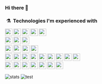 ### Hi there 👋

<!--
**Alexandre-Vernet/Alexandre-Vernet** is a ✨ _special_ ✨ repository because its `README.md` (this file) appears on your GitHub profile.

Here are some ideas to get you started:

- 🔭 I’m currently working on ...
- 🌱 I’m currently learning ...
- 👯 I’m looking to collaborate on ...
- 🤔 I’m looking for help with ...
- 💬 Ask me about ...
- 📫 How to reach me: ...
- 😄 Pronouns: ...
- ⚡ Fun fact: ...
-->

### &nbsp;⚗️&nbsp; Technologies I'm experienced with

<p>

  
<img src="https://img.shields.io/badge/HTML-red.svg?&style=for-the-badge&logo=html5&logoColor=white" height="24"/>
<img src="https://img.shields.io/badge/css-0397e0.svg?&style=for-the-badge&logo=css3&logoColor=white" height="24"/>
<img src="https://img.shields.io/badge/PHP-777BB4?style=for-the-badge&logo=php&logoColor=white" height="24"/>
<img src="https://img.shields.io/badge/javascript-F7DF1E.svg?&style=for-the-badge&logo=javascript&logoColor=white" height="24"/>
<img src="https://img.shields.io/badge/Typesctipt-3178C6.svg?&style=for-the-badge&logo=typescript&logoColor=white" height="24"/>

<br />
  
<img src="https://img.shields.io/badge/C-00599C?style=for-the-badge&logo=c&logoColor=white" height="24"/>
<img src="https://img.shields.io/badge/C%2B%2B-00599C?style=for-the-badge&logo=c%2B%2B&logoColor=white" height="24"/>
<img src="https://img.shields.io/badge/C%23-239120?style=for-the-badge&logo=c-sharp&logoColor=white" height="24"/>
  
  <br />

<img src="https://img.shields.io/badge/MobX-FF9955.svg?&style=for-the-badge&logo=mobx&logoColor=white" height="24"/>
<img src="https://img.shields.io/badge/material%20UI-0081cb.svg?&style=for-the-badge&logo=material-ui&logoColor=white" height="25"/>

<img src="https://img.shields.io/badge/Sass-CC6699?style=for-the-badge&logo=sass&logoColor=white" height="24"/>

<img src="https://img.shields.io/badge/Angular-DD0031?style=for-the-badge&logo=angular&logoColor=white" height="24"/>

  <br />

<img src="https://img.shields.io/badge/Java-ED8B00?style=for-the-badge&logo=java&logoColor=white" height="24"/>
<img src="https://img.shields.io/badge/node.js-026e00.svg?&style=for-the-badge&logo=node.js&logoColor=white" height="24"/>
<img src="https://img.shields.io/badge/Express-388888.svg?&style=for-the-badge&logo=Express&logoColor=white" height="24"/>
<img src="https://img.shields.io/badge/Bootstrap-563D7C?style=for-the-badge&logo=bootstrap&logoColor=white" height="24"/>
<img src="https://img.shields.io/badge/SQL-aac252.svg?&style=for-the-badge&logo=none&logoColor=white" height="24"/>
<img src="https://img.shields.io/badge/SASS-cf649a.svg?&style=for-the-badge&logo=sass&logoColor=white" height="24"/>
<img src="https://img.shields.io/badge/git-df5b3d.svg?&style=for-the-badge&logo=git&logoColor=white" height="24"/>
<img src="https://img.shields.io/badge/Laravel-FF2D20?style=for-the-badge&logo=laravel&logoColor=white" height="24"/>
<img src="https://img.shields.io/badge/MySQL-00000F?style=for-the-badge&logo=mysql&logoColor=white" height="24"/>
  
  
  <br />

<img src="https://img.shields.io/badge/PostgreSQL-316192?style=for-the-badge&logo=postgresql&logoColor=white" height="24"/>
<img src="https://img.shields.io/badge/MySQL-00000F?style=for-the-badge&logo=mysql&logoColor=white" height="24"/>
<img src="https://img.shields.io/badge/MySQL-00000F?style=for-the-badge&logo=mysql&logoColor=white" height="24"/>
<img src="https://img.shields.io/badge/MySQL-00000F?style=for-the-badge&logo=mysql&logoColor=white" height="24"/>
<img src="https://img.shields.io/badge/MySQL-00000F?style=for-the-badge&logo=mysql&logoColor=white" height="24"/>
<img src="https://img.shields.io/badge/MySQL-00000F?style=for-the-badge&logo=mysql&logoColor=white" height="24"/>
<img src="https://img.shields.io/badge/MySQL-00000F?style=for-the-badge&logo=mysql&logoColor=white" height="24"/>
  

</p>

![stats](https://github-readme-stats.vercel.app/api/top-langs/?username=Alexandre-Vernet&theme=github_dark&layout=compact)
![test](https://github-readme-stats.vercel.app/api?username=Alexandre-Vernet&theme=blue-green)
